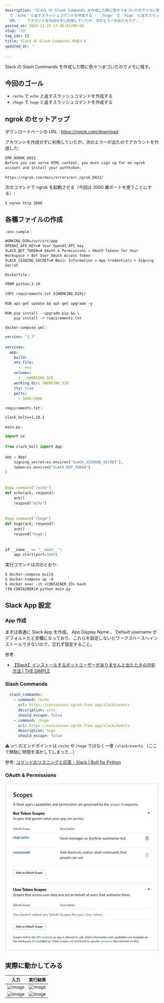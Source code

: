 ```yaml
---
description: 'Slack の Slash Commands を作成した際に色々つまづいたのでメモに残す。  ## 今回のゴール  - `/echo`
  で `echo` と返すスラッシュコマンドを作成する - `/hoge` で `hoge` と返すスラッシュコマンドを作成する  ## ngrok のセットアップ  ダウンロードページの
  URL :   アカウントを作成せずに利用していたが、次のエラーが出たのでア...'
posted_at: 2023-11-25 17:45:01+00:00
slug: '23'
tag_ids: []
title: Slack の Slash Commands 作成メモ
updated_at: ''

---
```

Slack の Slash Commands を作成した際に色々つまづいたのでメモに残す。

## 今回のゴール

- `/echo` で `echo` と返すスラッシュコマンドを作成する
- `/hoge` で `hoge` と返すスラッシュコマンドを作成する

## ngrok のセットアップ

ダウンロードページの URL :
https://ngrok.com/download

アカウントを作成せずに利用していたが、次のエラーが出たのでアカウントを作成した:

```
ERR_NGROK_6022
Before you can serve HTML content, you must sign up for an ngrok account and install your authtoken.

https://ngrok.com/docs/errors/err_ngrok_6022/
```

次のコマンドで ngrok を起動させる（今回は 3000 番ポートを使うことにする）:

```
$ ngrok http 3000
```

## 各種ファイルの作成

`.env.sample` :

```
WORKING_DIR=/usr/src/app
OPENAI_API_KEY=# Your OpenAI API key
SLACK_BOT_TOKEN=# OAuth & Permissions > OAuth Tokens for Your Workspace > Bot User OAuth Access Token
SLACK_SIGNING_SECRET=# Basic Information > App Credentials > Signing Secret
```

`Dockerfile` :

```
FROM python:3.10

COPY requirements.txt ${WORKING_DIR}/

RUN apt-get update && apt-get upgrade -y

RUN pip install --upgrade pip && \
    pip install -r requirements.txt
```

`docker-compose.yml` :

```yml
version: "3.7"

services:
  app:
    build: .
    env_file:
      - .env
    volumes:
      - .:$WORKING_DIR
    working_dir: $WORKING_DIR
    tty: true
    ports:
      - 3000:3000
```

`requirements.txt` :

```txt
slack_bolt==1.18.1
```

`main.py` :

```python
import os

from slack_bolt import App

app = App(
    signing_secret=os.environ["SLACK_SIGNING_SECRET"],
    token=os.environ["SLACK_BOT_TOKEN"]
)


@app.command("/echo")
def echo(ack, respond):
    ack()
    respond("echo")


@app.command("/hoge")
def hoge(ack, respond):
    ack()
    respond("hoge")


if __name__ == "__main__":
    app.start(port=3000)
```

実行コマンドは次のとおり:

```
$ docker-compose build
$ docker-compose up -d
$ docker exec -it <CONTAINER_ID> bash
[IN CONTAINER]# python main.py
```

## Slack App 設定

### App 作成

まずは普通に Slack App を作成。 App Display Name 、 Default username がデフォルトだと空欄になっており、これらを設定しないとワークスペースへインストールできないので、忘れず設定すること。

参考:

- [【Slack】インストールするボットユーザーがありませんと出たときの対処方法 | THE SIMPLE](https://the-simple.jp/slack-nobotuser)

### Slash Commands

```yml
  slash_commands:
    - command: /echo
      url: https://xxxxxxxxxx.ngrok-free.app/slack/events
      description: echo
      should_escape: false
    - command: /hoge
      url: https://xxxxxxxxxx.ngrok-free.app/slack/events
      description: hoge
      should_escape: false
```

⚠️ `url` のエンドポイントは `/echo` や `/hoge` ではなく一律 `/slack/events` （ここで無駄に時間を溶かしてしまった…）

参考: [コマンドのリスニングと応答 - Slack | Bolt for Python](https://slack.dev/bolt-python/ja-jp/concepts#basic:~:text=%E3%82%A2%E3%83%97%E3%83%AA%E3%81%AE%E8%A8%AD%E5%AE%9A%E3%81%A7%E3%82%B3%E3%83%9E%E3%83%B3%E3%83%89%E3%82%92%E7%99%BB%E9%8C%B2%E3%81%99%E3%82%8B%E3%81%A8%E3%81%8D%E3%81%AF%E3%80%81%E3%83%AA%E3%82%AF%E3%82%A8%E3%82%B9%E3%83%88%20URL%20%E3%81%AE%E6%9C%AB%E5%B0%BE%E3%81%AB%20/slack/events%20%E3%82%92%E3%81%A4%E3%81%91%E3%81%BE%E3%81%99%E3%80%82)

### OAuth & Permissions

<img src='/static/images/articles/23/3ae2b7aa38ca14bd1d921197c013e6e5.webp' origin_url='https://github.com/yamamoto-yuta/article-summarize-bot/assets/55144709/99b922b3-405a-477c-bfea-a2ebf1480ebc' alt='image' />

## 実際に動かしてみる

| 入力 |  実行結果 |
| --- | --- |
| ![image](https://github.com/yamamoto-yuta/article-summarize-bot/assets/55144709/83a521fd-f0c4-4811-bb05-f9691bda87c2) |  ![image](https://github.com/yamamoto-yuta/article-summarize-bot/assets/55144709/604b0883-79a4-4de9-a2bc-bef60f723b95) |
| ![image](https://github.com/yamamoto-yuta/article-summarize-bot/assets/55144709/64f3c44a-574e-4bf6-89d0-77f6279b1c16) |  ![image](https://github.com/yamamoto-yuta/article-summarize-bot/assets/55144709/cf2f8f26-81c3-458f-8296-e16f220789ce) |



